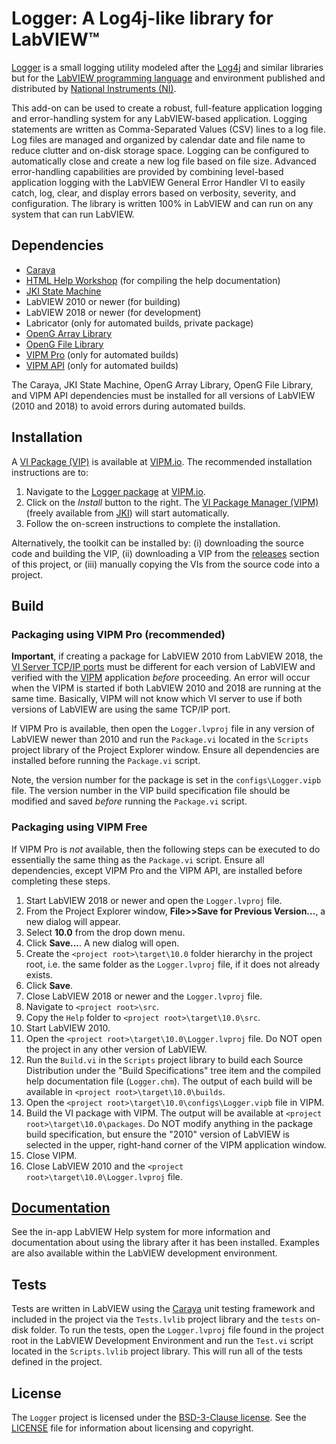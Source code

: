 # Logger: A Log4j-like library for LabVIEW&trade;

[Logger](http://sine.ni.com/nips/cds/view/p/lang/en/nid/215388) is a small logging utility modeled after the [Log4j](http://logging.apache.org) and similar libraries but for the [LabVIEW programming language](http://www.ni.com/labview) and environment published and distributed by [National Instruments (NI)](http://www.ni.com). 

This add-on can be used to create a robust, full-feature application logging and error-handling system for any LabVIEW-based application. Logging statements are written as Comma-Separated Values (CSV) lines to a log file. Log files are managed and organized by calendar date and file name to reduce clutter and on-disk storage space. Logging can be configured to automatically close and create a new log file based on file size. Advanced error-handling capabilities are provided by combining level-based application logging with the LabVIEW General Error Handler VI to easily catch, log, clear, and display errors based on verbosity, severity, and configuration. The library is written 100% in LabVIEW and can run on any system that can run LabVIEW.

## Dependencies

- [Caraya](http://sine.ni.com/nips/cds/view/p/lang/en/nid/215909)
- [HTML Help Workshop](https://docs.microsoft.com/en-us/previous-versions/windows/desktop/htmlhelp/microsoft-html-help-downloads) (for compiling the help documentation)
- [JKI State Machine](http://sine.ni.com/nips/cds/view/p/lang/en/nid/209025)
- LabVIEW 2010 or newer (for building)
- LabVIEW 2018 or newer (for development)
- Labricator (only for automated builds, private package)
- [OpenG Array Library](http://sine.ni.com/nips/cds/view/p/lang/en/nid/209027)
- [OpenG File Library](http://sine.ni.com/nips/cds/view/p/lang/en/nid/209027)
- [VIPM Pro](https://vipm.jki.net/get) (only for automated builds)
- [VIPM API](https://support.jki.net/hc/en-us/articles/214136183-VIPM-API) (only for automated builds)

The Caraya, JKI State Machine, OpenG Array Library, OpenG File Library, and VIPM API dependencies must be installed for all versions of LabVIEW (2010 and 2018) to avoid errors during automated builds.

## Installation

A [VI Package (VIP)](https://www.vipm.io/package/field_rnd_services_logger/) is available at [VIPM.io](https://www.vipm.io). The recommended installation instructions are to:

1. Navigate to the [Logger package](https://www.vipm.io/package/field_rnd_services_logger/) at [VIPM.io](https://www.vipm.io/).
2. Click on the _Install_ button to the right. The [VI Package Manager (VIPM)](https://www.vipm.io/download/) (freely available from [JKI](https://jki.net)) will start automatically.
3. Follow the on-screen instructions to complete the installation.

Alternatively, the toolkit can be installed by: (i) downloading the source code and building the VIP, (ii) downloading a VIP from the [releases](https://github.com/fieldrndservices/logger/releases) section of this project, or (iii) manually copying the VIs from the source code into a project.

## Build

### Packaging using VIPM Pro (recommended)

__Important__, if creating a package for LabVIEW 2010 from LabVIEW 2018, the [VI Server TCP/IP ports](http://zone.ni.com/reference/en-XX/help/371361P-01/lvhowto/configuring_the_vi_server/) must be different for each version of LabVIEW and verified with the [VIPM](https://knowledge.ni.com/KnowledgeArticleDetails?id=kA00Z000000P9YmSAK) application _before_ proceeding. An error will occur when the VIPM is started if both LabVIEW 2010 and 2018 are running at the same time. Basically, VIPM will not know which VI server to use if both versions of LabVIEW are using the same TCP/IP port.

If VIPM Pro is available, then open the `Logger.lvproj` file in any version of LabVIEW newer than 2010 and run the `Package.vi` located in the `Scripts` project library of the Project Explorer window. Ensure all dependencies are installed before running the `Package.vi` script.

Note, the version number for the package is set in the `configs\Logger.vipb` file. The version number in the VIP build specification file should be modified and saved _before_ running the `Package.vi` script.

### Packaging using VIPM Free

If VIPM Pro is _not_ available, then the following steps can be executed to do essentially the same thing as the `Package.vi` script. Ensure all dependencies, except VIPM Pro and the VIPM API, are installed before completing these steps.

1. Start LabVIEW 2018 or newer and open the `Logger.lvproj` file.
2. From the Project Explorer window, **File>>Save for Previous Version...**, a new dialog will appear.
3. Select **10.0** from the drop down menu.
4. Click **Save...**. A new dialog will open.
5. Create the `<project root>\target\10.0` folder hierarchy in the project root, i.e. the same folder as the `Logger.lvproj` file, if it does not already exists.
6. Click **Save**.
7. Close LabVIEW 2018 or newer and the `Logger.lvproj` file.
8. Navigate to `<project root>\src`.
9. Copy the `Help` folder to `<project root>\target\10.0\src`.
10. Start LabVIEW 2010.
11. Open the `<project root>\target\10.0\Logger.lvproj` file. Do NOT open the project in any other version of LabVIEW.
12. Run the `Build.vi` in the `Scripts` project library to build each Source Distribution under the "Build Specifications" tree item and the compiled help documentation file (`Logger.chm`). The output of each build will be available in `<project root>\target\10.0\builds`.
13. Open the `<project root>\target\10.0\configs\Logger.vipb` file in VIPM.
14. Build the VI package with VIPM. The output will be available at `<project root>\target\10.0\packages`. Do NOT modify anything in the package build specification, but ensure the "2010" version of LabVIEW is selected in the upper, right-hand corner of the VIPM application window.
15. Close VIPM.
16. Close LabVIEW 2010 and the `<project root>\target\10.0\Logger.lvproj` file.

## [Documentation](https://help.fieldrndservices.com/logger)

See the in-app LabVIEW Help system for more information and documentation about using the library after it has been installed. Examples are also available within the LabVIEW development environment.

## Tests

Tests are written in LabVIEW using the [Caraya](https://github.com/JKISoftware/Caraya) unit testing framework and included in the project via the `Tests.lvlib` project library and the `tests` on-disk folder. To run the tests, open the `Logger.lvproj` file found in the project root in the LabVIEW Development Environment and run the `Test.vi` script located in the `Scripts.lvlib` project library. This will run all of the tests defined in the project. 

## License

The `Logger` project is licensed under the [BSD-3-Clause license](https://opensource.org/licenses/BSD-3-Clause). See the [LICENSE](https://github.com/fieldrndservices/logger/blob/master/LICENSE) file for information about licensing and copyright.

